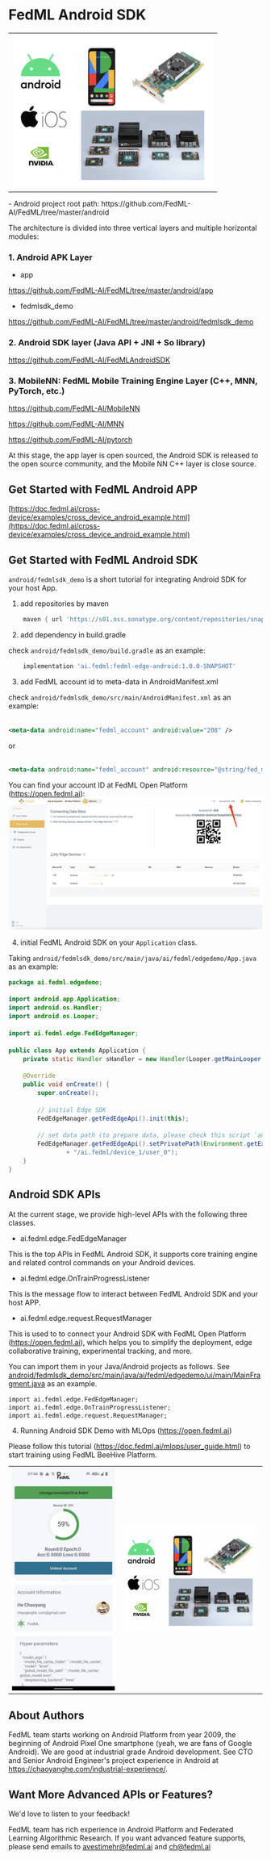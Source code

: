# FedML Android SDK

<table>
<tr>
<td valign="center">
<img src="./doc/edge_devices_overview.png" alt="drawing" style="width:400px;"/>
</td>
</tr>
</table>
- Android project root path: https://github.com/FedML-AI/FedML/tree/master/android

The architecture is divided into three vertical layers and multiple horizontal modules:

### 1. Android APK Layer
- app

https://github.com/FedML-AI/FedML/tree/master/android/app


- fedmlsdk_demo

https://github.com/FedML-AI/FedML/tree/master/android/fedmlsdk_demo

### 2. Android SDK layer (Java API + JNI + So library)

https://github.com/FedML-AI/FedMLAndroidSDK


### 3. MobileNN: FedML Mobile Training Engine Layer (C++, MNN, PyTorch, etc.)

https://github.com/FedML-AI/MobileNN

https://github.com/FedML-AI/MNN

https://github.com/FedML-AI/pytorch

At this stage, the app layer is open sourced, the Android SDK is released to the open source community, and the Mobile NN C++ layer is close source.

## Get Started with FedML Android APP
[https://doc.fedml.ai/cross-device/examples/cross_device_android_example.html](https://doc.fedml.ai/cross-device/examples/cross_device_android_example.html)

## Get Started with FedML Android SDK

`android/fedmlsdk_demo` is a short tutorial for integrating Android SDK for your host App.

1. add repositories by maven

```groovy
    maven { url 'https://s01.oss.sonatype.org/content/repositories/snapshots' }
```

2. add dependency in build.gradle 

check `android/fedmlsdk_demo/build.gradle` as an example:

```groovy
    implementation 'ai.fedml:fedml-edge-android:1.0.0-SNAPSHOT'
```

3. add FedML account id to meta-data in AndroidManifest.xml

check `android/fedmlsdk_demo/src/main/AndroidManifest.xml` as an example:


```xml

<meta-data android:name="fedml_account" android:value="208" />
```

or

```xml

<meta-data android:name="fedml_account" android:resource="@string/fed_ml_account" />
```

You can find your account ID at FedML Open Platform (https://open.fedml.ai):
![account](./doc/beehive_account.png)

4. initial FedML Android SDK on your `Application` class.

Taking `android/fedmlsdk_demo/src/main/java/ai/fedml/edgedemo/App.java` as an example:
```java
package ai.fedml.edgedemo;

import android.app.Application;
import android.os.Handler;
import android.os.Looper;

import ai.fedml.edge.FedEdgeManager;

public class App extends Application {
    private static Handler sHandler = new Handler(Looper.getMainLooper());

    @Override
    public void onCreate() {
        super.onCreate();
        
        // initial Edge SDK
        FedEdgeManager.getFedEdgeApi().init(this);
        
        // set data path (to prepare data, please check this script `android/data/prepare.sh`)
        FedEdgeManager.getFedEdgeApi().setPrivatePath(Environment.getExternalStorageDirectory().getPath()
                + "/ai.fedml/device_1/user_0");
    }
}
```

## Android SDK APIs 
At the current stage, we provide high-level APIs with the following three classes.


- ai.fedml.edge.FedEdgeManager

This is the top APIs in FedML Android SDK, it supports core training engine and related control commands on your Android devices.

- ai.fedml.edge.OnTrainProgressListener

This is the message flow to interact between FedML Android SDK and your host APP.

- ai.fedml.edge.request.RequestManager

This is used to to connect your Android SDK with FedML Open Platform (https://open.fedml.ai), which helps you to simplify the deployment, edge collaborative training, experimental tracking, and more.

You can import them in your Java/Android projects as follows. See [android/fedmlsdk_demo/src/main/java/ai/fedml/edgedemo/ui/main/MainFragment.java](fedmlsdk_demo/src/main/java/ai/fedml/edgedemo/ui/main/MainFragment.java) as an example.
```
import ai.fedml.edge.FedEdgeManager;
import ai.fedml.edge.OnTrainProgressListener;
import ai.fedml.edge.request.RequestManager;
```

4. Running Android SDK Demo with MLOps (https://open.fedml.ai)

Please follow this tutorial (https://doc.fedml.ai/mlops/user_guide.html) to start training using FedML BeeHive Platform.

<table>
<tr>
<td valign="center">
<img src="./doc/android_running.jpeg" alt="drawing" style="width:300px;"/>
</td>
<td valign="center">
<img src="./doc/edge_devices_overview.png" alt="drawing" style="width:400px;"/>
</td>
</tr>
</table>


## About Authors

FedML team starts working on Android Platform from year 2009, the beginning of Android Pixel One smartphone (yeah, we are fans of Google Android). 
We are good at industrial grade Android development. See CTO and Senior Android Engineer's project experience in Android at https://chaoyanghe.com/industrial-experience/.


## Want More Advanced APIs or Features?
We'd love to listen to your feedback!

FedML team has rich experience in Android Platform and Federated Learning Algorithmic Research. 
If you want advanced feature supports, please send emails to avestimehr@fedml.ai and ch@fedml.ai
